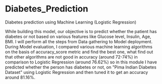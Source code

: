 # Diabetes_Prediction
Diabetes prediction using Machine Learning (Logistic Regression)

While building this model, our objective is to predict whether the patient has diabetes or not based on various features like Glucose level, Insulin, Age, BMI. I will perform all the steps from Data gathering to Model deployment. During Model evaluation, I compared various machine learning algorithms on the basis of accuracy_score metric and find the best one, what find out that other algorithms are not good in accuracy (around 72-74%) in comparison to Logistic Regression (around 76.62%) so in this module I have predicted whether the person has diabetes or not, on "Pima Indian Diabetes Dataset" using Logistic Regression and then tuned it to get an accuracy around 81.16%.
